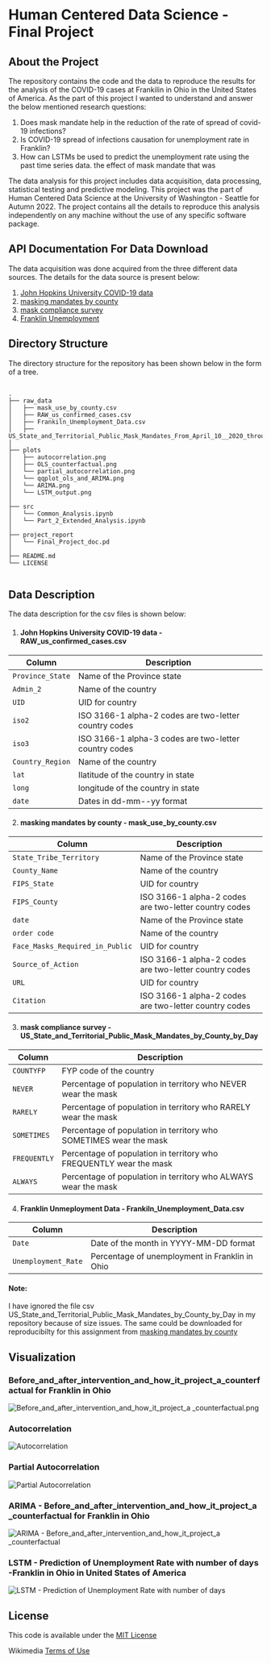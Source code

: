 # Human Centered Data Science - Final Project

## About the Project
The repository contains the code and the data to reproduce the results for the analysis of the COVID-19 cases at Frankilin in
Ohio in the United States of America. As the part of this project I wanted to understand and answer the below mentioned research questions:

1. Does mask mandate help in the reduction of the rate of spread of covid-19 infections?
2. Is COVID-19 spread of infections causation for unemployment rate in Franklin?
3. How can LSTMs be used to predict the unemployment rate using the past time series data.
the effect of mask mandate that was 

The data analysis for this project includes data acquisition, data processing, statistical testing and predictive modeling. This project was the part of Human Centered Data Science at the University of Washington - Seattle for Autumn 2022. The project contains all the details to reproduce this analysis independently on any machine without the use of any specific software package.

## API Documentation For Data Download
The data acquisition was done acquired from the three different data sources. The details for the data source is present below:

1. [John Hopkins University COVID-19 data](https://www.kaggle.com/datasets/antgoldbloom/covid19-data-from-john-hopkins-university)
2. [masking mandates by county](https://data.cdc.gov/Policy-Surveillance/U-S-State-and-Territorial-Public-Mask-Mandates-Fro/62d6-pm5i)
3. [mask compliance survey](https://github.com/nytimes/covid-19-data/tree/master/mask-use)
4. [Franklin Unemployment](https://fred.stlouisfed.org/series/OHFRAN0URN)


## Directory Structure
The directory structure for the repository has been shown below in the form of a tree.

```

.
├── raw_data
│   ├── mask_use_by_county.csv
│   ├── RAW_us_confirmed_cases.csv
│   ├── Frankiln_Unemployment_Data.csv
│   ├── US_State_and_Territorial_Public_Mask_Mandates_From_April_10__2020_through_August_15__2021_by_County_by_Day.csv
│ 
├── plots
│   ├── autocorrelation.png
│   ├── OLS_counterfactual.png
│   └── partial_autocorrelation.png
│   └── qqplot_ols_and_ARIMA.png
│   └── ARIMA.png
│   └── LSTM_output.png
│ 
├── src
│   └── Common_Analysis.ipynb
│   └── Part_2_Extended_Analysis.ipynb
│ 
├── project_report
│   └── Final_Project_doc.pd
│ 
├── README.md
└── LICENSE


```

## Data Description
The data description for the csv files is shown below:
1. #### John Hopkins University COVID-19 data - RAW_us_confirmed_cases.csv

| Column                    | Description                                                                        |
| ------------------------- | -----------------------------------------------------------------------------------|
| `Province_State`           | Name of the Province state                                                        |
| `Admin_2`                  | Name of the country                                                       |
| `UID`                      | UID for country                                                |
| `iso2`                     | ISO 3166-1 alpha-2 codes are two-letter country codes  |
| `iso3`                     | ISO 3166-1 alpha-3 codes are two-letter country codes             |
| `Country_Region`           | Name of the country                      |
| `lat`                      | Ilatitude of the country in state |
| `long`                     | longitude of the country  in state          |
| `date`                     | Dates in dd-mm--yy format                     |

2. #### masking mandates by county - mask_use_by_county.csv

| Column                    | Description                                                                        |
| ------------------------- | -----------------------------------------------------------------------------------|
| `State_Tribe_Territory`   | Name of the Province state                                                        |
| `County_Name`             | Name of the country                                                       |
| `FIPS_State`              | UID for country                                                |
| `FIPS_County`             | ISO 3166-1 alpha-2 codes are two-letter country codes  |
| `date`                       | Name of the Province state                                                |
| `order code`                  | Name of the country                                                       |
| `Face_Masks_Required_in_Public`| UID for country                                                |
| `Source_of_Action`              | ISO 3166-1 alpha-2 codes are two-letter country codes  |
| `URL`                           | UID for country                                                |
| `Citation`                     | ISO 3166-1 alpha-2 codes are two-letter country codes  |

3. #### mask compliance survey - US_State_and_Territorial_Public_Mask_Mandates_by_County_by_Day

| Column                    | Description                                                                        |
| ------------------------- | -----------------------------------------------------------------------------------|
| `COUNTYFP`                | FYP code of the country                                                 |
| `NEVER`                  | Percentage of population in territory who NEVER wear the mask                                 |
| `RARELY`                 | Percentage of population in territory who RARELY wear the mask                       |
| `SOMETIMES`               | Percentage of population in territory who SOMETIMES wear the mask  |
| `FREQUENTLY`              | Percentage of population in territory who FREQUENTLY wear the mask  |
| `ALWAYS`                  | Percentage of population in territory who ALWAYS wear the mask  |

4. #### Franklin Unmeployment Data - Frankiln_Unemployment_Data.csv

| Column                    | Description                                                                        |
| ------------------------- | -----------------------------------------------------------------------------------|
| `Date`                | Date of the month in YYYY-MM-DD format                                               |
| `Unemployment_Rate`                  | Percentage of unemployment in Franklin in Ohio           


#### Note: 
I have ignored the file csv US_State_and_Territorial_Public_Mask_Mandates_by_County_by_Day in my repository because of size issues. The same could be downloaded for reproducibilty for this assignment from [masking mandates by county](https://data.cdc.gov/Policy-Surveillance/U-S-State-and-Territorial-Public-Mask-Mandates-Fro/62d6-pm5i)

## Visualization

### Before_and_after_intervention_and_how_it_project_a_counterfactual for Franklin in Ohio
![Before_and_after_intervention_and_how_it_project_a _counterfactual.png](https://github.com/obaiddawarki/Course_Project/blob/main/plots/OLS_counterfactual.png)

### Autocorrelation
![Autocorrelation](plots/autocorrelation.png)

### Partial Autocorrelation
![Partial Autocorrelation](plots/partial_autocorrelation.png)

### ARIMA - Before_and_after_intervention_and_how_it_project_a _counterfactual for Franklin in Ohio
![ARIMA - Before_and_after_intervention_and_how_it_project_a _counterfactual](plots/ARIMA.png)

### LSTM - Prediction of Unemployment Rate with number of days -Franklin in Ohio in United States of America
![LSTM - Prediction of Unemployment Rate with number of days](plots/LSTM_output.png)

## License

This code is available under the [MIT License](LICENSE)

Wikimedia [Terms of Use](https://foundation.wikimedia.org/wiki/Terms_of_Use/en)
